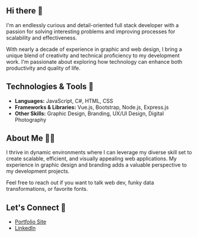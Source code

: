 ## Hi there 👋

I'm an endlessly curious and detail-oriented full stack developer with a passion for solving interesting problems and improving processes for scalability and effectiveness.

With nearly a decade of experience in graphic and web design, I bring a unique blend of creativity and technical proficiency to my development work. I'm passionate about exploring how technology can enhance both productivity and quality of life.

## Technologies & Tools 👾
- **Languages:** JavaScript, C#, HTML, CSS
- **Frameworks & Libraries:** Vue.js, Bootstrap, Node.js, Express.js
- **Other Skills:** Graphic Design, Branding, UX/UI Design, Digital Photography

## About Me 🙋‍♂️
I thrive in dynamic environments where I can leverage my diverse skill set to create scalable, efficient, and visually appealing web applications. My experience in graphic design and branding adds a valuable perspective to my development projects.

Feel free to reach out if you want to talk web dev, funky data transformations, or favorite fonts.

## Let's Connect 🤙
- [Portfolio Site](https://andrewmason.dev)
- [LinkedIn](www.linkedin.com/in/andrew-mason-dev)
